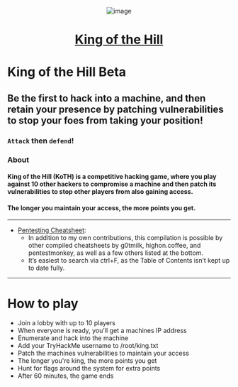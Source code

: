 <div align="center">

![image](https://user-images.githubusercontent.com/51442719/172729066-1293d382-4a31-4f03-8c23-ab0ea5f611a0.png)

# [King of the Hill](https://tryhackme.com/games/koth)

</div>

# King of the Hill Beta
## Be the first to hack into a machine, and then retain your presence by patching vulnerabilities to stop your foes from taking your position!
### `Attack` then `defend`!

### About
#### King of the Hill (KoTH) is a competitive hacking game, where you play against 10 other hackers to compromise a machine and then patch its vulnerabilities to stop other players from also gaining access. 
#### The longer you maintain your access, the more points you get.

---

- [Pentesting Cheatsheet](https://hausec.com/pentesting-cheatsheet/): 
  - In addition to my own contributions, this compilation is possible by other compiled cheatsheets by g0tmilk, highon.coffee, and pentestmonkey, as well as a few others listed at the bottom. 
  - It’s easiest to search via ctrl+F, as the Table of Contents isn’t kept up to date fully.

---

# How to play
- Join a lobby with up to 10 players
- When everyone is ready, you'll get a machines IP address
- Enumerate and hack into the machine
- Add your TryHackMe username to /root/king.txt
- Patch the machines vulnerabilities to maintain your access
- The longer you're king, the more points you get
- Hunt for flags around the system for extra points
- After 60 minutes, the game ends

